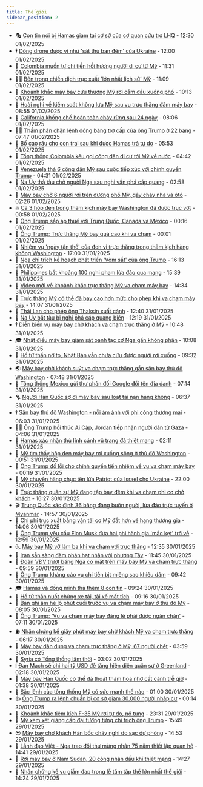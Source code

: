```yaml
---
title: Thế giới
sidebar_position: 2
---
```


<!-- vnexpress-the-gioi:START -->
- 🎭 [Con tin nói bị Hamas giam tại cơ sở của cơ quan cứu trợ LHQ](https://vnexpress.net/con-tin-noi-bi-hamas-giam-tai-co-so-cua-co-quan-cuu-tro-lhq-4844855.html) - 12:30 01/02/2025
- 🕴 [Dòng drone được ví như &#39;sát thủ ban đêm&#39; của Ukraine](https://vnexpress.net/dong-drone-duoc-vi-nhu-sat-thu-ban-dem-cua-ukraine-4840011.html) - 12:00 01/02/2025
- 🤭 [Colombia muốn tự chi tiền hồi hương người di cư từ Mỹ](https://vnexpress.net/colombia-muon-tu-chi-tien-hoi-huong-nguoi-di-cu-tu-my-4844851.html) - 11:31 01/02/2025
- 🧑‍💻 [Bên trong chiến dịch trục xuất &#39;lớn nhất lịch sử&#39; Mỹ](https://vnexpress.net/ben-trong-chien-dich-truc-xuat-lon-nhat-lich-su-my-4844839.html) - 11:09 01/02/2025
- 🦏 [Khoảnh khắc máy bay cứu thương Mỹ rơi cắm đầu xuống phố](https://vnexpress.net/khoanh-khac-may-bay-cuu-thuong-my-roi-cam-dau-xuong-pho-4844843.html) - 10:13 01/02/2025
- 🦒 [Hoài nghi về kiểm soát không lưu Mỹ sau vụ trực thăng đâm máy bay](https://vnexpress.net/hoai-nghi-ve-kiem-soat-khong-luu-my-sau-vu-truc-thang-dam-may-bay-4844823.html) - 08:55 01/02/2025
- 🌈 [California khống chế hoàn toàn cháy rừng sau 24 ngày](https://vnexpress.net/california-khong-che-hoan-toan-chay-rung-sau-24-ngay-4844825.html) - 08:06 01/02/2025
- 🧑‍🏫 [Thẩm phán chặn lệnh đóng băng trợ cấp của ông Trump ở 22 bang](https://vnexpress.net/tham-phan-chan-lenh-dong-bang-tro-cap-cua-ong-trump-o-22-bang-4844774.html) - 07:47 01/02/2025
- 🐲 [Bố cạo râu cho con trai sau khi được Hamas trả tự do](https://vnexpress.net/bo-cao-rau-cho-con-trai-sau-khi-duoc-hamas-tra-tu-do-4844777.html) - 05:53 01/02/2025
- 🦒 [Tổng thống Colombia kêu gọi công dân di cư tới Mỹ về nước](https://vnexpress.net/tong-thong-colombia-keu-goi-cong-dan-di-cu-toi-my-ve-nuoc-4844754.html) - 04:42 01/02/2025
- 🐻 [Venezuela thả 6 công dân Mỹ sau cuộc tiếp xúc với chính quyền Trump](https://vnexpress.net/venezuela-tha-6-cong-dan-my-sau-cuoc-tiep-xuc-voi-chinh-quyen-trump-4844733.html) - 04:31 01/02/2025
- 🚀 [Na Uy thả tàu chở người Nga sau nghi vấn phá cáp quang](https://vnexpress.net/na-uy-tha-tau-cho-nguoi-nga-sau-nghi-van-pha-cap-quang-4844718.html) - 02:58 01/02/2025
- 🥰 [Máy bay chở 6 người rơi trên đường phố Mỹ, gây cháy nhà và ôtô](https://vnexpress.net/may-bay-cho-6-nguoi-roi-tren-duong-pho-my-gay-chay-nha-va-oto-4844730.html) - 02:26 01/02/2025
- 🔥 [Cả 3 hộp đen trong thảm kịch máy bay Washington đã được trục vớt](https://vnexpress.net/ca-3-hop-den-trong-tham-kich-may-bay-washington-da-duoc-truc-vot-4844715.html) - 00:58 01/02/2025
- 🥳 [Ông Trump sắp áp thuế với Trung Quốc, Canada và Mexico](https://vnexpress.net/ong-trump-sap-ap-thue-voi-trung-quoc-canada-va-mexico-4844714.html) - 00:16 01/02/2025
- 💼 [Ông Trump: Trực thăng Mỹ bay quá cao khi va chạm](https://vnexpress.net/ong-trump-truc-thang-my-bay-qua-cao-khi-va-cham-4844699.html) - 00:01 01/02/2025
- 🤡 [Nhiệm vụ &#39;ngày tận thế&#39; của đơn vị trực thăng trong thảm kịch hàng không Washington](https://vnexpress.net/nhiem-vu-ngay-tan-the-cua-don-vi-truc-thang-trong-tham-kich-hang-khong-washington-4844593.html) - 17:00 31/01/2025
- 🌁 [Nga chỉ trích kế hoạch phát triển &#39;Vòm sắt&#39; của ông Trump](https://vnexpress.net/nga-chi-trich-ke-hoach-phat-trien-vom-sat-cua-ong-trump-4844658.html) - 16:13 31/01/2025
- 🤩 [Philippines bắt khoảng 100 nghi phạm lừa đảo qua mạng](https://vnexpress.net/philippines-bat-khoang-100-nghi-pham-lua-dao-qua-mang-4844684.html) - 15:39 31/01/2025
- 🎉 [Video mới về khoảnh khắc trực thăng Mỹ va chạm máy bay](https://vnexpress.net/video-moi-ve-khoanh-khac-truc-thang-my-va-cham-may-bay-4844688.html) - 14:34 31/01/2025
- 🎉 [Trực thăng Mỹ có thể đã bay cao hơn mức cho phép khi va chạm máy bay](https://vnexpress.net/truc-thang-my-co-the-da-bay-cao-hon-muc-cho-phep-khi-va-cham-may-bay-4844631.html) - 14:07 31/01/2025
- 🌁 [Thái Lan cho phép ông Thaksin xuất cảnh](https://vnexpress.net/thai-lan-cho-phep-ong-thaksin-xuat-canh-4844676.html) - 12:40 31/01/2025
- 🌊 [Na Uy bắt tàu bị nghi phá cáp quang biển](https://vnexpress.net/na-uy-bat-tau-bi-nghi-pha-cap-quang-bien-4844646.html) - 12:19 31/01/2025
- 🕴 [Diễn biến vụ máy bay chở khách va chạm trực thăng ở Mỹ](https://vnexpress.net/dien-bien-vu-may-bay-cho-khach-va-cham-truc-thang-o-my-4844635.html) - 10:48 31/01/2025
- 🎓 [Nhật điều máy bay giám sát oanh tạc cơ Nga gần không phận](https://vnexpress.net/nhat-dieu-may-bay-giam-sat-oanh-tac-co-nga-gan-khong-phan-4844621.html) - 10:08 31/01/2025
- 🦩 [Hố tử thần nở to, Nhật Bản vẫn chưa cứu được người rơi xuống](https://vnexpress.net/ho-tu-than-no-to-nhat-ban-van-chua-cuu-duoc-nguoi-roi-xuong-4844608.html) - 09:32 31/01/2025
- 🌏 [Máy bay chở khách suýt va chạm trực thăng gần sân bay thủ đô Washington](https://vnexpress.net/may-bay-cho-khach-suyt-va-cham-truc-thang-gan-san-bay-thu-do-washington-4844596.html) - 07:48 31/01/2025
- 🌋 [Tổng thống Mexico gửi thư phản đối Google đổi tên địa danh](https://vnexpress.net/tong-thong-mexico-gui-thu-phan-doi-google-doi-ten-dia-danh-4844601.html) - 07:14 31/01/2025
- 🪜 [Người Hàn Quốc sợ đi máy bay sau loạt tai nạn hàng không](https://vnexpress.net/nguoi-han-quoc-so-di-may-bay-sau-loat-tai-nan-hang-khong-4844592.html) - 06:37 31/01/2025
- 🕴 [Sân bay thủ đô Washington - nỗi ám ảnh với phi công thương mại](https://vnexpress.net/san-bay-thu-do-washington-noi-am-anh-voi-phi-cong-thuong-mai-4844530.html) - 06:03 31/01/2025
- 🧑‍🏫 [Ông Trump hối thúc Ai Cập, Jordan tiếp nhận người dân từ Gaza](https://vnexpress.net/ong-trump-hoi-thuc-ai-cap-jordan-tiep-nhan-nguoi-dan-tu-gaza-4844562.html) - 04:06 31/01/2025
- 🌮 [Hamas xác nhận thủ lĩnh cánh vũ trang đã thiệt mạng](https://vnexpress.net/hamas-xac-nhan-thu-linh-canh-vu-trang-da-thiet-mang-4844521.html) - 02:11 31/01/2025
- 🚦 [Mỹ tìm thấy hộp đen máy bay rơi xuống sông ở thủ đô Washington](https://vnexpress.net/my-tim-thay-hop-den-may-bay-roi-xuong-song-o-thu-do-washington-4844520.html) - 00:51 31/01/2025
- 💫 [Ông Trump đổ lỗi cho chính quyền tiền nhiệm về vụ va chạm máy bay](https://vnexpress.net/ong-trump-do-loi-cho-chinh-quyen-tien-nhiem-ve-vu-va-cham-may-bay-4844515.html) - 00:19 31/01/2025
- 🤡 [Mỹ chuyển hàng chục tên lửa Patriot của Israel cho Ukraine](https://vnexpress.net/my-chuyen-hang-chuc-ten-lua-patriot-cua-israel-cho-ukraine-4844369.html) - 22:00 30/01/2025
- 🦣 [Trực thăng quân sự Mỹ đang tập bay đêm khi va chạm phi cơ chở khách](https://vnexpress.net/truc-thang-quan-su-my-dang-tap-bay-dem-khi-va-cham-phi-co-cho-khach-4844491.html) - 16:27 30/01/2025
- 🎬 [Trung Quốc xác định 36 băng đảng buôn người, lừa đảo trực tuyến ở Myanmar](https://vnexpress.net/trung-quoc-xac-dinh-36-bang-dang-buon-nguoi-lua-dao-truc-tuyen-o-myanmar-4844472.html) - 14:57 30/01/2025
- 🎉 [Chi phí trục xuất bằng vận tải cơ Mỹ đắt hơn vé hạng thương gia](https://vnexpress.net/chi-phi-truc-xuat-bang-van-tai-co-my-dat-hon-ve-hang-thuong-gia-4844471.html) - 14:06 30/01/2025
- 🎡 [Ông Trump yêu cầu Elon Musk đưa hai phi hành gia &#39;mắc kẹt&#39; trở về](https://vnexpress.net/ong-trump-yeu-cau-elon-musk-dua-hai-phi-hanh-gia-mac-ket-tro-ve-4844458.html) - 12:59 30/01/2025
- 🌜 [Máy bay Mỹ vỡ làm ba khi va chạm với trực thăng](https://vnexpress.net/may-bay-my-vo-lam-ba-khi-va-cham-voi-truc-thang-4844463.html) - 12:35 30/01/2025
- 🎡 [Iran sẵn sàng đàm phán hạt nhân với phương Tây](https://vnexpress.net/iran-san-sang-dam-phan-hat-nhan-voi-phuong-tay-4844448.html) - 11:45 30/01/2025
- 🤗 [Đoàn VĐV trượt băng Nga có mặt trên máy bay Mỹ va chạm trực thăng](https://vnexpress.net/doan-vdv-truot-bang-nga-co-mat-tren-may-bay-my-va-cham-truc-thang-4844447.html) - 09:59 30/01/2025
- 🦩 [Ông Trump kháng cáo vụ chi tiền bịt miệng sao khiêu dâm](https://vnexpress.net/ong-trump-khang-cao-vu-chi-tien-bit-mieng-sao-khieu-dam-4844391.html) - 09:42 30/01/2025
- 🎓 [Hamas và đồng minh thả thêm 8 con tin](https://vnexpress.net/hamas-va-dong-minh-tha-them-8-con-tin-4844441.html) - 09:24 30/01/2025
- 🌁 [Hố tử thần nuốt chửng xe tải, tài xế mất tích](https://vnexpress.net/ho-tu-than-nuot-chung-xe-tai-tai-xe-mat-tich-4844437.html) - 09:16 30/01/2025
- 🤩 [Bản ghi âm hé lộ phút cuối trước vụ va chạm máy bay ở thủ đô Mỹ](https://vnexpress.net/ban-ghi-am-he-lo-phut-cuoi-truoc-vu-va-cham-may-bay-o-thu-do-my-4844431.html) - 08:05 30/01/2025
- 👹 [Ông Trump: &#39;Vụ va chạm máy bay đáng lẽ phải được ngăn chặn&#39;](https://vnexpress.net/ong-trump-vu-va-cham-may-bay-dang-le-phai-duoc-ngan-chan-4844428.html) - 07:11 30/01/2025
- ⛽️ [Nhân chứng kể giây phút máy bay chở khách Mỹ va chạm trực thăng](https://vnexpress.net/nhan-chung-ke-giay-phut-may-bay-cho-khach-my-va-cham-truc-thang-4844414.html) - 06:17 30/01/2025
- 🚀 [Máy bay dân dụng va chạm trực thăng ở Mỹ, 67 người chết](https://vnexpress.net/may-bay-dan-dung-va-cham-truc-thang-o-my-67-nguoi-chet-4844393-tong-thuat.html) - 03:59 30/01/2025
- 🎡 [Syria có Tổng thống lâm thời](https://vnexpress.net/syria-co-tong-thong-lam-thoi-4844357.html) - 03:02 30/01/2025
- 🕯 [Đan Mạch sẽ chi hai tỷ USD để tăng hiện diện quân sự ở Greenland](https://vnexpress.net/dan-mach-se-chi-hai-ty-usd-de-tang-hien-dien-quan-su-o-greenland-4844346.html) - 02:18 30/01/2025
- 🐻 [Máy bay Hàn Quốc có thể đã thoát thảm họa nhờ cất cánh trễ giờ](https://vnexpress.net/may-bay-han-quoc-co-the-da-thoat-tham-hoa-nho-cat-canh-tre-gio-4844344.html) - 01:38 30/01/2025
- 🚦 [Sắc lệnh của tổng thống Mỹ có sức mạnh thế nào](https://vnexpress.net/sac-lenh-cua-tong-thong-my-co-suc-manh-the-nao-4841826.html) - 01:00 30/01/2025
- 👍 [Ông Trump ra lệnh chuẩn bị cơ sở giam 30.000 người nhập cư](https://vnexpress.net/ong-trump-ra-lenh-chuan-bi-co-so-giam-30-000-nguoi-nhap-cu-4844338.html) - 00:14 30/01/2025
- 🚀 [Khoảnh khắc tiêm kích F-35 Mỹ rơi tự do, nổ tung](https://vnexpress.net/khoanh-khac-tiem-kich-f-35-my-roi-tu-do-no-tung-4844326.html) - 23:31 29/01/2025
- 🌮 [Mỹ xem xét giáng cấp đại tướng từng chỉ trích ông Trump](https://vnexpress.net/my-xem-xet-giang-cap-dai-tuong-tung-chi-trich-ong-trump-4844304.html) - 15:49 29/01/2025
- 😎 [Máy bay chở khách Hàn bốc cháy nghi do sạc dự phòng](https://vnexpress.net/may-bay-cho-khach-han-boc-chay-nghi-do-sac-du-phong-4844300.html) - 14:53 29/01/2025
- 🐲 [Lãnh đạo Việt - Nga trao đổi thư mừng nhân 75 năm thiết lập quan hệ](https://vnexpress.net/lanh-dao-viet-nga-trao-doi-thu-mung-nhan-75-nam-thiet-lap-quan-he-4844297.html) - 14:41 29/01/2025
- 💫 [Rơi máy bay ở Nam Sudan, 20 công nhân dầu khí thiệt mạng](https://vnexpress.net/roi-may-bay-o-nam-sudan-20-cong-nhan-dau-khi-thiet-mang-4844289.html) - 14:27 29/01/2025
- 👀 [Nhân chứng kể vụ giẫm đạp trong lễ tắm tập thể lớn nhất thế giới](https://vnexpress.net/nhan-chung-ke-vu-giam-dap-trong-le-tam-tap-the-lon-nhat-the-gioi-4844276.html) - 14:24 29/01/2025<!-- vnexpress-the-gioi:END -->